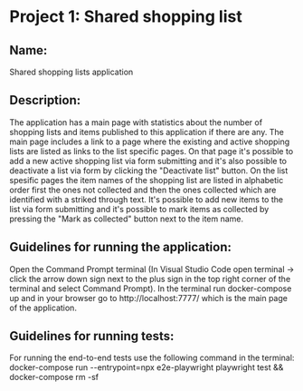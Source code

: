 # Project 1: Shared shopping list

## Name: 
Shared shopping lists application

## Description: 
The application has a main page with statistics about the number of shopping lists and items published to this application if there are any. The main page includes a link to a page where the existing and active shopping lists are listed as links to the list specific pages. On that page it's possible to add a new active shopping list via form submitting and it's also possible to deactivate a list via form by clicking the "Deactivate list" button. On the list spesific pages the item names of the shopping list are listed in alphabetic order first the ones not collected and then the ones collected which are identified with a striked through text. It's possible to add new items to the list via form submitting and it's possible to mark items as collected by pressing the "Mark as collected" button next to the item name.

## Guidelines for running the application:
Open the Command Prompt terminal (In Visual Studio Code open terminal -> click the arrow down sign next to the plus sign in the top right corner of the terminal and select Command Prompt). In the terminal run docker-compose up and in your browser go to http://localhost:7777/ which is the main page of the application. 

## Guidelines for running tests:
For running the end-to-end tests use the following command in the terminal: docker-compose run --entrypoint=npx e2e-playwright playwright test && docker-compose rm -sf
